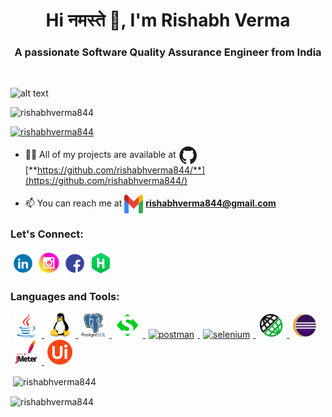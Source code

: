 <h1 align="center">Hi नमस्ते 👋, I'm Rishabh Verma</h1>
<h3 align="center">A passionate Software Quality Assurance Engineer from India</h3>
<br>

![alt text](https://github.com/rishabhverma844/rishabhverma844/blob/main/banner.png) 


<p align="left"> <img src="https://komarev.com/ghpvc/?username=rishabhverma844&label=Profile%20Views&color=3da62d&style=flat" alt="rishabhverma844"/> </p>

<p align="left"> <a href="https://github.com/ryo-ma/github-profile-trophy"><img src="https://github-profile-trophy.vercel.app/?username=rishabhverma844" alt="rishabhverma844" /></a> </p>

- 👨‍💻 All of my projects are available at <img align="center" src="https://github.com/rishabhverma844/rishabhverma844/blob/main/git.png" alt="git" height="30" width="30" /> [**https://github.com/rishabhverma844/**](https://github.com/rishabhverma844/)

- 📫 You can reach me at <img align="center" src="https://github.com/rishabhverma844/rishabhverma844/blob/main/gmail.svg" alt="gmail" height="30" width="30" /> **rishabhverma844@gmail.com**

<h3 align="left">Let's Connect:</h3>
<p align="left">
<a href="https://linkedin.com/in/rishabhverma844" target="blank"><img align="center" src="https://github.com/rishabhverma844/rishabhverma844/blob/main/gif_linkedin.gif" alt="rishabhverma844" height="40" width="40" /></a>
<a href="https://instagram.com/rishabhv30" target="blank"><img align="center" src="https://github.com/rishabhverma844/rishabhverma844/blob/main/g_insta.gif" alt="rishabhv30" height="35" width="35" /></a>
<a href="https://facebook.com/rishabhverma844" target="blank"><img align="center" src="https://github.com/rishabhverma844/rishabhverma844/blob/main/gif_fb.gif" alt="rishabhverma844" height="40" width="40" /></a>
<a href="https://www.hackerrank.com/rishabhverma844" target="blank"><img align="center" src="https://github.com/rishabhverma844/rishabhverma844/blob/main/gif_hacker.gif" alt="rishabhverma844" height="35" width="35" /></a>
</p>

<h3 align="left">Languages and Tools:</h3>
<p align="left"> 
<a href="https://www.java.com" target="_blank"> <img src="https://raw.githubusercontent.com/devicons/devicon/master/icons/java/java-original.svg" alt="java" width="40" height="40" hspace="5"/>
</a> 
<a href="https://www.linux.org/" target="_blank"> <img src="https://raw.githubusercontent.com/devicons/devicon/master/icons/linux/linux-original.svg" alt="linux" width="40" height="40" hspace="5"/>
</a> 
<a href="https://www.postgresql.org" target="_blank"> <img src="https://raw.githubusercontent.com/devicons/devicon/master/icons/postgresql/postgresql-original-wordmark.svg" alt="postgresql" width="40" height="40" hspace="5"/>
</a> 
<a href="https://github.com" target="_blank"> <img src="https://github.com/rishabhverma844/rishabhverma844/blob/main/soapui_icon.png" alt="soapui" width="40" height="40" hspace="5"/>
</a> 
<a href="https://postman.com" target="_blank"> <img src="https://www.vectorlogo.zone/logos/getpostman/getpostman-icon.svg" alt="postman" width="40" height="40" hspace="5"/>
</a> 
<a href="https://www.selenium.dev" target="_blank"> <img src="https://raw.githubusercontent.com/detain/svg-logos/780f25886640cef088af994181646db2f6b1a3f8/svg/selenium-logo.svg" alt="selenium" width="40" height="40" hspace="5"/>
</a> 
<a href="https://github.com" target="_blank"> <img src="https://github.com/rishabhverma844/rishabhverma844/blob/main/rest1.png" alt="restassured" width="40" height="40" hspace="5"/> 
</a> 
<a href="https://github.com" target="_blank"> <img src="https://github.com/rishabhverma844/rishabhverma844/blob/main/eclipse.png" alt="eclipse" width="40" height="40" hspace="5"/>
</a> 
<a href="https://github.com" target="_blank"> <img src="https://github.com/rishabhverma844/rishabhverma844/blob/main/jmeter.png" alt="jmeter" width="40" height="40" hspace="5"/>
</a> 
<a href="https://github.com" target="_blank"> <img src="https://github.com/rishabhverma844/rishabhverma844/blob/main/uipath.png" alt="uipath" width="40" height="40" hspace="5"/> 
</a> </p>



<p>&nbsp;<img align="center" src="https://github-readme-stats.vercel.app/api?username=rishabhverma844&show_icons=true&locale=en" alt="rishabhverma844" /></p>

<p><img align="center" src="https://github-readme-streak-stats.herokuapp.com/?user=rishabhverma844&" alt="rishabhverma844" /></p>
